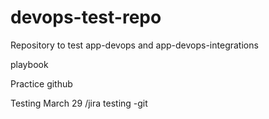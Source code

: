 # devops-test-repo

Repository to test app-devops and app-devops-integrations

playbook

Practice github 

Testing
March 29
/jira testing -git

